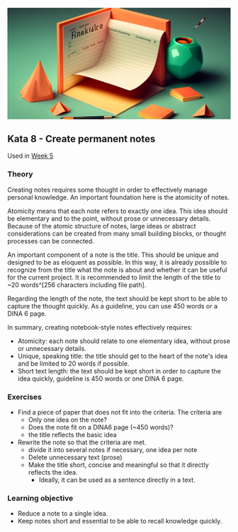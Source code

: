 ![Note length](images/woche5.png)

## Kata 8 - Create permanent notes

Used in [Week 5](2-1-Woche-5.md)

### Theory
Creating notes requires some thought in order to effectively manage personal knowledge. An important foundation here is the atomicity of notes.

Atomicity means that each note refers to exactly one idea. This idea should be elementary and to the point, without prose or unnecessary details. Because of the atomic structure of notes, large ideas or abstract considerations can be created from many small building blocks, or thought processes can be connected.

An important component of a note is the title. This should be unique and designed to be as eloquent as possible. In this way, it is already possible to recognize from the title what the note is about and whether it can be useful for the current project. It is recommended to limit the length of the title to ~20 words^[256 characters including file path].

Regarding the length of the note, the text should be kept short to be able to capture the thought quickly. As a guideline, you can use 450 words or a DINA 6 page.

In summary, creating notebook-style notes effectively requires:

- Atomicity: each note should relate to one elementary idea, without prose or unnecessary details.
- Unique, speaking title: the title should get to the heart of the note's idea and be limited to 20 words if possible.
- Short text length: the text should be kept short in order to capture the idea quickly, guideline is 450 words or one DINA 6 page.


### Exercises
- Find a piece of paper that does not fit into the criteria. The criteria are
	- Only one idea on the note?
	- Does the note fit on a DINA6 page (~450 words)?
	- the title reflects the basic idea
- Rewrite the note so that the criteria are met.
	- divide it into several notes if necessary, one idea per note
	- Delete unnecessary text (prose)
	- Make the title short, concise and meaningful so that it directly reflects the idea.
		- Ideally, it can be used as a sentence directly in a text.


### Learning objective
- Reduce a note to a single idea.
- Keep notes short and essential to be able to recall knowledge quickly.
<script src="https://giscus.app/client.js"
        data-repo="cogneon/lernos-zettelkasten"
        data-repo-id="R_kgDOI5YY1w"
        data-category="Announcements"
        data-category-id="DIC_kwDOI5YY184CUTx3"
        data-mapping="pathname"
        data-strict="0"
        data-reactions-enabled="1"
        data-emit-metadata="0"
        data-input-position="bottom"
        data-theme="light"
        data-lang="en"
        crossorigin="anonymous"
        async>
</script>
